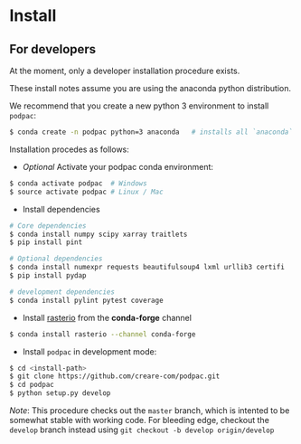 # Install

## For developers
At the moment, only a developer installation procedure exists. 

These install notes assume you are using the anaconda python distribution.

We recommend that you create a new python 3 environment to install `podpac`:

```bash
$ conda create -n podpac python=3 anaconda   # installs all `anaconda` packages
```

Installation procedes as follows: 

-  *Optional* Activate your podpac conda environment:

```bash
$ conda activate podpac  # Windows
$ source activate podpac # Linux / Mac
```
- Install dependencies

```bash
# Core dependencies
$ conda install numpy scipy xarray traitlets    
$ pip install pint

# Optional dependencies
$ conda install numexpr requests beautifulsoup4 lxml urllib3 certifi
$ pip install pydap

# development dependencies
$ conda install pylint pytest coverage
```

- Install [rasterio](https://mapbox.github.io/rasterio/installation.html#installing-with-anaconda) from the **conda-forge** channel

```bash
$ conda install rasterio --channel conda-forge
```

- Install `podpac` in development mode:

```bash
$ cd <install-path>
$ git clone https://github.com/creare-com/podpac.git
$ cd podpac
$ python setup.py develop
```
*Note*: This procedure checks out the `master` branch, which is intented to be somewhat stable with working code. For bleeding edge, checkout the `develop` branch instead using `git checkout -b develop origin/develop`

